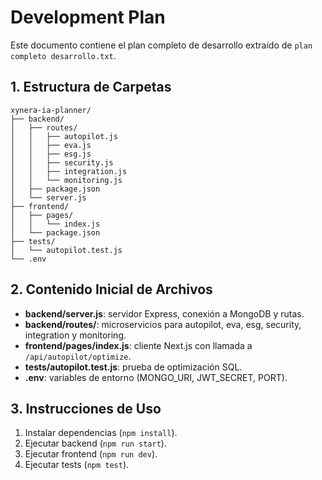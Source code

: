 # Development Plan

Este documento contiene el plan completo de desarrollo extraído de `plan completo desarrollo.txt`.

## 1. Estructura de Carpetas
```plaintext
xynera-ia-planner/
├── backend/
│   ├── routes/
│   │   ├── autopilot.js
│   │   ├── eva.js
│   │   ├── esg.js
│   │   ├── security.js
│   │   ├── integration.js
│   │   └── monitoring.js
│   ├── package.json
│   └── server.js
├── frontend/
│   ├── pages/
│   │   └── index.js
│   └── package.json
├── tests/
│   └── autopilot.test.js
└── .env
```

## 2. Contenido Inicial de Archivos
- **backend/server.js**: servidor Express, conexión a MongoDB y rutas.
- **backend/routes/**: microservicios para autopilot, eva, esg, security, integration y monitoring.
- **frontend/pages/index.js**: cliente Next.js con llamada a `/api/autopilot/optimize`.
- **tests/autopilot.test.js**: prueba de optimización SQL.
- **.env**: variables de entorno (MONGO_URI, JWT_SECRET, PORT).

## 3. Instrucciones de Uso
1. Instalar dependencias (`npm install`).
2. Ejecutar backend (`npm run start`).
3. Ejecutar frontend (`npm run dev`).
4. Ejecutar tests (`npm test`).
